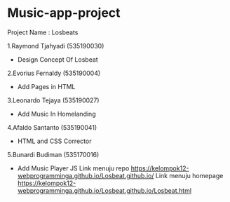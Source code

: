 # Music-app-project

Project Name : Losbeats

1.Raymond Tjahyadi (535190030)
- Design Concept Of Losbeat

2.Evorius Fernaldy (535190004)

- Add Pages in HTML

3.Leonardo Tejaya (535190027)

- Add Music In Homelanding

4.Afaldo Santanto (535190041)

- HTML and CSS Corrector 

5.Bunardi Budiman (535170016)

- Add Music Player JS
Link menuju repo https://kelompok12-webprogramminga.github.io/Losbeat.github.io/
Link menuju homepage https://kelompok12-webprogramminga.github.io/Losbeat.github.io/Losbeat.html
